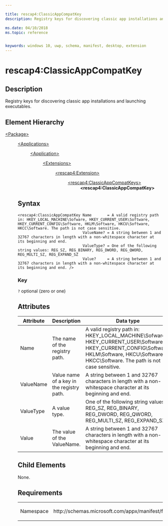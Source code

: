 ```yaml
---

title: rescap4:ClassicAppCompatKey
description: Registry keys for discovering classic app installations and launching executables.

ms.date: 04/10/2018
ms.topic: reference


keywords: windows 10, uwp, schema, manifest, desktop, extension 
---
```


# rescap4:ClassicAppCompatKey


## Description
Registry keys for discovering classic app installations and launching executables.

## Element Hierarchy
<dl>
<dt><a href="element-package.md">&lt;Package&gt;</a></dt>
<dd>
<dl>
<dt><a href="element-applications.md">&lt;Applications&gt;</a></dt>
<dd>
<dl>
<dt><a href="element-application.md">&lt;Application&gt;</a></dt>
<dd>
<dl>
<dt><a href="element-1-extensions.md">&lt;Extensions&gt;</a></dt>
<dd>
<dl>
<dt><a href="element-rescap4-extension.md">&lt;rescap4:Extension&gt;
<dd>
<dl>
<dt><a href="element-rescap4-classicappcompatkeys.md">&lt;rescap4:ClassicAppCompatKeys&gt;</a></dt>
<dd><b>&lt;rescap4:ClassicAppCompatKey&gt;</b></dd>
</dl>
</dd>
</dl>
</dd>
</dl>
</dd>
</dl>
</dd>
</dl>


## Syntax
```syntax
<rescap4:ClassicAppCompatKey Name       = A valid registry path in: HKEY_LOCAL_MACHINE\Sofware, HKEY_CURRENT_USER\Software, HKEY_CURRENT_CONFIG\Software, HKLM\Software, HKCU\Software, HKCC\Software. The path is not case sensitive.
                             ValueName? = A string between 1 and 32767 characters in length with a non-whitespace character at its beginning and end.
                             ValueType? = One of the following string values: REG_SZ, REG_BINARY, REG_DWORD, REG_QWORD, REG_MULTI_SZ, REG_EXPAND_SZ
                             Value?     = A string between 1 and 32767 characters in length with a non-whitespace character at its beginning and end. />
```

### Key
`?` optional (zero or one)  

## Attributes
| Attribute | Description | Data type | Required |
|-----------|-------------|-----------|----------|
| Name | The name of the registry path. | A valid registry path in: HKEY_LOCAL_MACHINE\Sofware, HKEY_CURRENT_USER\Software, HKEY_CURRENT_CONFIG\Software, HKLM\Software, HKCU\Software, HKCC\Software. The path is not case sensitive. | Yes |
| ValueName | Value name of a key in the registry path. | A string between 1 and 32767 characters in length with a non-whitespace character at its beginning and end. | No |
| ValueType | A value type. | One of the following string values: REG_SZ, REG_BINARY, REG_DWORD, REG_QWORD, REG_MULTI_SZ, REG_EXPAND_SZ | No |
| Value | The value of the ValueName. | A string between 1 and 32767 characters in length with a non-whitespace character at its beginning and end. | No |

## Child Elements
None.

## Requirements

<table>
<colgroup>
<col width="50%" />
<col width="50%" />
</colgroup>
<tbody>
<tr class="odd">
<td><p>Namespace</p></td>
<td><p>http://schemas.microsoft.com/appx/manifest/foundation/windows10/restrictedcapabilities/4</p></td>
</tr>
</tbody>
</table>